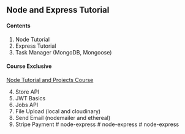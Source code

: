 ## Node and Express Tutorial

#### Contents

1. Node Tutorial
2. Express Tutorial
3. Task Manager (MongoDB, Mongoose)

#### Course Exclusive

[Node Tutorial and Projects Course](https://www.udemy.com/course/nodejs-tutorial-and-projects-course/?referralCode=E94792BEAE9ADD204BC7)

4. Store API
5. JWT Basics
6. Jobs API
7. File Upload (local and cloudinary)
8. Send Email (nodemailer and ethereal)
9. Stripe Payment
#   n o d e - e x p r e s s  
 #   n o d e - e x p r e s s  
 #   n o d e - e x p r e s s  
 
